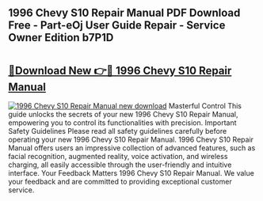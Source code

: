 ## 1996 Chevy S10 Repair Manual PDF Download Free - Part-eOj User Guide Repair - Service Owner Edition b7P1D

# <h2><a href="http://bc4221.oget.top/?id=1996+Chevy+S10+Repair+Manual">🔗Download New 👉🔴 1996 Chevy S10 Repair Manual</a></h2>

[![1996 Chevy S10 Repair Manual new download](https://i.imgur.com/5g1atiW.png)](http://bc4221.oget.top/?id=1996+Chevy+S10+Repair+Manual)
Masterful Control This guide unlocks the secrets of your new 1996 Chevy S10 Repair Manual, empowering you to control its functionalities with precision. Important Safety Guidelines Please read all safety guidelines carefully before operating your new 1996 Chevy S10 Repair Manual. 1996 Chevy S10 Repair Manual offers users an impressive collection of advanced features, such as facial recognition, augmented reality, voice activation, and wireless charging, all easily accessible through the user-friendly and intuitive interface. Your Feedback Matters 1996 Chevy S10 Repair Manual. We value your feedback and are committed to providing exceptional customer service.
